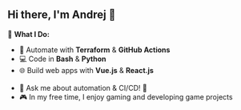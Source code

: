 ## Hi there, I'm Andrej 👋

🔹 **What I Do:**  
- 🚀 Automate with **Terraform** & **GitHub Actions**
- 💻 Code in **Bash** & **Python**
- 🌐 Build web apps with **Vue.js** & **React.js**<br><br>
- 💬 Ask me about automation & CI/CD! 🚀
- 🎮 In my free time, I enjoy gaming and developing game projects